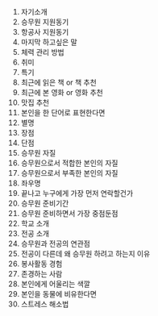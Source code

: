 1. 자기소개
2. 승무원 지원동기
3. 항공사 지원동기
4. 마지막 하고싶은 말
5. 체력 관리 방법
6. 취미
7. 특기
8. 최근에 읽은 책 or 책 추천
9. 최근에 본 영화 or 영화 추천
10. 맛집 추천
11. 본인을 한 단어로 표현한다면
12. 별명
13. 장점
14. 단점
15. 승무원 자질
16. 승무원으로서 적합한 본인의 자질
17. 승무원으로서 부족한 본인의 자질
18. 좌우명
19. 끝나고 누구에게 가장 먼저 연락할건가
20. 승무원 준비기간
21. 승무원 준비하면서 가장 중점둔점
22. 학교 소개
23. 전공 소개
24. 승무원과 전공의 연관점
25. 전공이 다른데 왜 승무원 하려고 하는지 이유
26. 봉사활동 경험
27. 존경하는 사람
28. 본인에게 어울리는 색깔
29. 본인을 동물에 비유한다면
30. 스트레스 해소법
